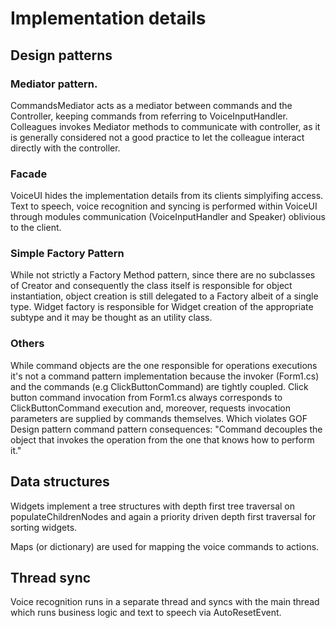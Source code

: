 # Implementation details


## Design patterns

### Mediator pattern. 
CommandsMediator acts as a mediator between commands and the Controller, keeping commands from referring to VoiceInputHandler. 
Colleagues invokes Mediator methods to communicate with controller, as it is generally considered not a good practice to let the colleague interact directly with the controller. 

### Facade
VoiceUI hides the implementation details from its clients simplyifing access. 
Text to speech, voice recognition and syncing is performed within VoiceUI through modules communication (VoiceInputHandler and Speaker) oblivious to the client. 

### Simple Factory Pattern
While not strictly a Factory Method pattern, since there are no subclasses of Creator and consequently the class itself is responsible for object instantiation, object creation is still delegated to a Factory albeit of a single type. 
Widget factory is responsible for Widget creation of the appropriate subtype and it may be thought as an utility class. 

### Others
While command objects are the one responsible for operations executions it's not a command pattern implementation because the invoker (Form1.cs) and the commands (e.g ClickButtonCommand) are tightly coupled. Click button command invocation from Form1.cs always corresponds to ClickButtonCommand execution and, moreover, requests invocation parameters are supplied by commands themselves.
Which violates GOF Design pattern command pattern consequences: "Command decouples the object that invokes the operation from the one that knows how to perform it." 

## Data structures

Widgets implement a tree structures with depth first tree traversal on populateChildrenNodes and again a priority driven depth first traversal for sorting widgets.

Maps (or dictionary) are used for mapping the voice commands to actions.

## Thread sync

Voice recognition runs in a separate thread and syncs with the main thread which runs business logic and text to speech via AutoResetEvent.
